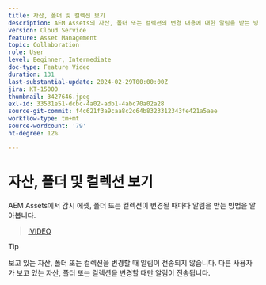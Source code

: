 ```yaml
---
title: 자산, 폴더 및 컬렉션 보기
description: AEM Assets의 자산, 폴더 또는 컬렉션의 변경 내용에 대한 알림을 받는 방법을 알아봅니다.
version: Cloud Service
feature: Asset Management
topic: Collaboration
role: User
level: Beginner, Intermediate
doc-type: Feature Video
duration: 131
last-substantial-update: 2024-02-29T00:00:00Z
jira: KT-15000
thumbnail: 3427646.jpeg
exl-id: 33531e51-dcbc-4a02-adb1-4abc70a02a28
source-git-commit: f4c621f3a9caa8c2c64b8323312343fe421a5aee
workflow-type: tm+mt
source-wordcount: '79'
ht-degree: 12%

---
```


# 자산, 폴더 및 컬렉션 보기

AEM Assets에서 감시 에셋, 폴더 또는 컬렉션이 변경될 때마다 알림을 받는 방법을 알아봅니다.

>[!VIDEO](https://video.tv.adobe.com/v/3427646/?learn=on)

>[!TIP]
>
> 보고 있는 자산, 폴더 또는 컬렉션을 변경할 때 알림이 전송되지 않습니다. 다른 사용자가 보고 있는 자산, 폴더 또는 컬렉션을 변경할 때만 알림이 전송됩니다.
